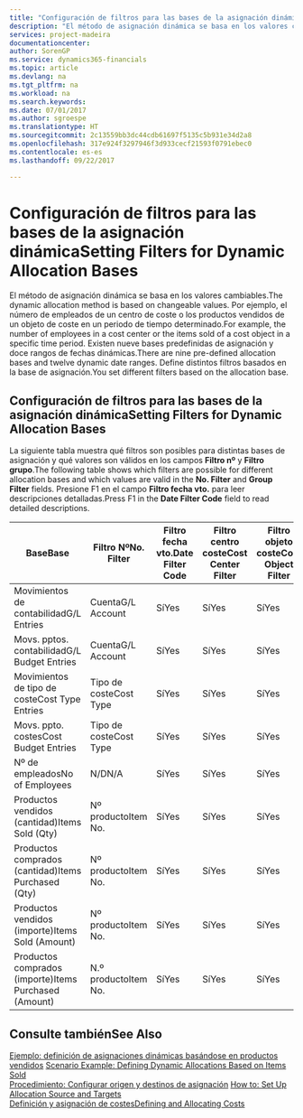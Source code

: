 ```yaml
---
title: "Configuración de filtros para las bases de la asignación dinámica | Documentos de Microsoft"
description: "El método de asignación dinámica se basa en los valores cambiables. Por ejemplo, el número de empleados de un centro de coste o los productos vendidos de un objeto de coste en un periodo de tiempo determinado. Existen nueve bases predefinidas de asignación y doce rangos de fechas dinámicas. Define distintos filtros basados en la base de asignación."
services: project-madeira
documentationcenter: 
author: SorenGP
ms.service: dynamics365-financials
ms.topic: article
ms.devlang: na
ms.tgt_pltfrm: na
ms.workload: na
ms.search.keywords: 
ms.date: 07/01/2017
ms.author: sgroespe
ms.translationtype: HT
ms.sourcegitcommit: 2c13559bb3dc44cdb61697f5135c5b931e34d2a8
ms.openlocfilehash: 317e924f3297946f3d933cecf21593f0791ebec0
ms.contentlocale: es-es
ms.lasthandoff: 09/22/2017

---
```

# <a name="setting-filters-for-dynamic-allocation-bases"></a><span data-ttu-id="62fb7-106">Configuración de filtros para las bases de la asignación dinámica</span><span class="sxs-lookup"><span data-stu-id="62fb7-106">Setting Filters for Dynamic Allocation Bases</span></span>
<span data-ttu-id="62fb7-107">El método de asignación dinámica se basa en los valores cambiables.</span><span class="sxs-lookup"><span data-stu-id="62fb7-107">The dynamic allocation method is based on changeable values.</span></span> <span data-ttu-id="62fb7-108">Por ejemplo, el número de empleados de un centro de coste o los productos vendidos de un objeto de coste en un periodo de tiempo determinado.</span><span class="sxs-lookup"><span data-stu-id="62fb7-108">For example, the number of employees in a cost center or the items sold of a cost object in a specific time period.</span></span> <span data-ttu-id="62fb7-109">Existen nueve bases predefinidas de asignación y doce rangos de fechas dinámicas.</span><span class="sxs-lookup"><span data-stu-id="62fb7-109">There are nine pre-defined allocation bases and twelve dynamic date ranges.</span></span> <span data-ttu-id="62fb7-110">Define distintos filtros basados en la base de asignación.</span><span class="sxs-lookup"><span data-stu-id="62fb7-110">You set different filters based on the allocation base.</span></span>  

## <a name="setting-filters-for-dynamic-allocation-bases"></a><span data-ttu-id="62fb7-111">Configuración de filtros para las bases de la asignación dinámica</span><span class="sxs-lookup"><span data-stu-id="62fb7-111">Setting Filters for Dynamic Allocation Bases</span></span>  
 <span data-ttu-id="62fb7-112">La siguiente tabla muestra qué filtros son posibles para distintas bases de asignación y qué valores son válidos en los campos **Filtro nº** y **Filtro grupo**.</span><span class="sxs-lookup"><span data-stu-id="62fb7-112">The following table shows which filters are possible for different allocation bases and which values are valid in the **No. Filter** and **Group Filter** fields.</span></span> <span data-ttu-id="62fb7-113">Presione F1 en el campo **Filtro fecha vto.** para leer descripciones detalladas.</span><span class="sxs-lookup"><span data-stu-id="62fb7-113">Press F1 in the **Date Filter Code** field to read detailed descriptions.</span></span>  

|<span data-ttu-id="62fb7-114">**Base**</span><span class="sxs-lookup"><span data-stu-id="62fb7-114">**Base**</span></span>|<span data-ttu-id="62fb7-115">**Filtro Nº**</span><span class="sxs-lookup"><span data-stu-id="62fb7-115">**No. Filter**</span></span>|<span data-ttu-id="62fb7-116">**Filtro fecha vto.**</span><span class="sxs-lookup"><span data-stu-id="62fb7-116">**Date Filter Code**</span></span>|<span data-ttu-id="62fb7-117">**Filtro centro coste**</span><span class="sxs-lookup"><span data-stu-id="62fb7-117">**Cost Center Filter**</span></span>|<span data-ttu-id="62fb7-118">**Filtro objeto coste**</span><span class="sxs-lookup"><span data-stu-id="62fb7-118">**Cost Object Filter**</span></span>|<span data-ttu-id="62fb7-119">**Filtro grupo**</span><span class="sxs-lookup"><span data-stu-id="62fb7-119">**Group Filter**</span></span>|  
|--------------|----------------------------------------|----------------------------------------------|------------------------------------------------|------------------------------------------------|------------------------------------------|  
|<span data-ttu-id="62fb7-120">Movimientos de contabilidad</span><span class="sxs-lookup"><span data-stu-id="62fb7-120">G/L Entries</span></span>|<span data-ttu-id="62fb7-121">Cuenta</span><span class="sxs-lookup"><span data-stu-id="62fb7-121">G/L Account</span></span>|<span data-ttu-id="62fb7-122">Sí</span><span class="sxs-lookup"><span data-stu-id="62fb7-122">Yes</span></span>|<span data-ttu-id="62fb7-123">Sí</span><span class="sxs-lookup"><span data-stu-id="62fb7-123">Yes</span></span>|<span data-ttu-id="62fb7-124">Sí</span><span class="sxs-lookup"><span data-stu-id="62fb7-124">Yes</span></span>|<span data-ttu-id="62fb7-125">N/D</span><span class="sxs-lookup"><span data-stu-id="62fb7-125">N/A</span></span>|  
|<span data-ttu-id="62fb7-126">Movs. pptos. contabilidad</span><span class="sxs-lookup"><span data-stu-id="62fb7-126">G/L Budget Entries</span></span>|<span data-ttu-id="62fb7-127">Cuenta</span><span class="sxs-lookup"><span data-stu-id="62fb7-127">G/L Account</span></span>|<span data-ttu-id="62fb7-128">Sí</span><span class="sxs-lookup"><span data-stu-id="62fb7-128">Yes</span></span>|<span data-ttu-id="62fb7-129">Sí</span><span class="sxs-lookup"><span data-stu-id="62fb7-129">Yes</span></span>|<span data-ttu-id="62fb7-130">Sí</span><span class="sxs-lookup"><span data-stu-id="62fb7-130">Yes</span></span>|<span data-ttu-id="62fb7-131">Nombres pptos. contabilidad</span><span class="sxs-lookup"><span data-stu-id="62fb7-131">G/L Budget Name</span></span>|  
|<span data-ttu-id="62fb7-132">Movimientos de tipo de coste</span><span class="sxs-lookup"><span data-stu-id="62fb7-132">Cost Type Entries</span></span>|<span data-ttu-id="62fb7-133">Tipo de coste</span><span class="sxs-lookup"><span data-stu-id="62fb7-133">Cost Type</span></span>|<span data-ttu-id="62fb7-134">Sí</span><span class="sxs-lookup"><span data-stu-id="62fb7-134">Yes</span></span>|<span data-ttu-id="62fb7-135">Sí</span><span class="sxs-lookup"><span data-stu-id="62fb7-135">Yes</span></span>|<span data-ttu-id="62fb7-136">Sí</span><span class="sxs-lookup"><span data-stu-id="62fb7-136">Yes</span></span>|<span data-ttu-id="62fb7-137">N/D</span><span class="sxs-lookup"><span data-stu-id="62fb7-137">N/A</span></span>|  
|<span data-ttu-id="62fb7-138">Movs. ppto. costes</span><span class="sxs-lookup"><span data-stu-id="62fb7-138">Cost Budget Entries</span></span>|<span data-ttu-id="62fb7-139">Tipo de coste</span><span class="sxs-lookup"><span data-stu-id="62fb7-139">Cost Type</span></span>|<span data-ttu-id="62fb7-140">Sí</span><span class="sxs-lookup"><span data-stu-id="62fb7-140">Yes</span></span>|<span data-ttu-id="62fb7-141">Sí</span><span class="sxs-lookup"><span data-stu-id="62fb7-141">Yes</span></span>|<span data-ttu-id="62fb7-142">Sí</span><span class="sxs-lookup"><span data-stu-id="62fb7-142">Yes</span></span>|<span data-ttu-id="62fb7-143">Nombre ppto.</span><span class="sxs-lookup"><span data-stu-id="62fb7-143">Budget Name</span></span>|  
|<span data-ttu-id="62fb7-144">Nº de empleados</span><span class="sxs-lookup"><span data-stu-id="62fb7-144">No of Employees</span></span>|<span data-ttu-id="62fb7-145">N/D</span><span class="sxs-lookup"><span data-stu-id="62fb7-145">N/A</span></span>|<span data-ttu-id="62fb7-146">Sí</span><span class="sxs-lookup"><span data-stu-id="62fb7-146">Yes</span></span>|<span data-ttu-id="62fb7-147">Sí</span><span class="sxs-lookup"><span data-stu-id="62fb7-147">Yes</span></span>|<span data-ttu-id="62fb7-148">Sí</span><span class="sxs-lookup"><span data-stu-id="62fb7-148">Yes</span></span>|<span data-ttu-id="62fb7-149">N/D</span><span class="sxs-lookup"><span data-stu-id="62fb7-149">N/A</span></span>|  
|<span data-ttu-id="62fb7-150">Productos vendidos (cantidad)</span><span class="sxs-lookup"><span data-stu-id="62fb7-150">Items Sold (Qty)</span></span>|<span data-ttu-id="62fb7-151">Nº producto</span><span class="sxs-lookup"><span data-stu-id="62fb7-151">Item No.</span></span>|<span data-ttu-id="62fb7-152">Sí</span><span class="sxs-lookup"><span data-stu-id="62fb7-152">Yes</span></span>|<span data-ttu-id="62fb7-153">Sí</span><span class="sxs-lookup"><span data-stu-id="62fb7-153">Yes</span></span>|<span data-ttu-id="62fb7-154">Sí</span><span class="sxs-lookup"><span data-stu-id="62fb7-154">Yes</span></span>|<span data-ttu-id="62fb7-155">Grupo contable existencias</span><span class="sxs-lookup"><span data-stu-id="62fb7-155">Inventory Posting Group</span></span>|  
|<span data-ttu-id="62fb7-156">Productos comprados (cantidad)</span><span class="sxs-lookup"><span data-stu-id="62fb7-156">Items Purchased (Qty)</span></span>|<span data-ttu-id="62fb7-157">Nº producto</span><span class="sxs-lookup"><span data-stu-id="62fb7-157">Item No.</span></span>|<span data-ttu-id="62fb7-158">Sí</span><span class="sxs-lookup"><span data-stu-id="62fb7-158">Yes</span></span>|<span data-ttu-id="62fb7-159">Sí</span><span class="sxs-lookup"><span data-stu-id="62fb7-159">Yes</span></span>|<span data-ttu-id="62fb7-160">Sí</span><span class="sxs-lookup"><span data-stu-id="62fb7-160">Yes</span></span>|<span data-ttu-id="62fb7-161">Grupo contable existencias</span><span class="sxs-lookup"><span data-stu-id="62fb7-161">Inventory Posting Group</span></span>|  
|<span data-ttu-id="62fb7-162">Productos vendidos (importe)</span><span class="sxs-lookup"><span data-stu-id="62fb7-162">Items Sold (Amount)</span></span>|<span data-ttu-id="62fb7-163">Nº producto</span><span class="sxs-lookup"><span data-stu-id="62fb7-163">Item No.</span></span>|<span data-ttu-id="62fb7-164">Sí</span><span class="sxs-lookup"><span data-stu-id="62fb7-164">Yes</span></span>|<span data-ttu-id="62fb7-165">Sí</span><span class="sxs-lookup"><span data-stu-id="62fb7-165">Yes</span></span>|<span data-ttu-id="62fb7-166">Sí</span><span class="sxs-lookup"><span data-stu-id="62fb7-166">Yes</span></span>|<span data-ttu-id="62fb7-167">Grupo contable existencias</span><span class="sxs-lookup"><span data-stu-id="62fb7-167">Inventory Posting Group</span></span>|  
|<span data-ttu-id="62fb7-168">Productos comprados (importe)</span><span class="sxs-lookup"><span data-stu-id="62fb7-168">Items Purchased (Amount)</span></span>|<span data-ttu-id="62fb7-169">N.º producto</span><span class="sxs-lookup"><span data-stu-id="62fb7-169">Item No.</span></span>|<span data-ttu-id="62fb7-170">Sí</span><span class="sxs-lookup"><span data-stu-id="62fb7-170">Yes</span></span>|<span data-ttu-id="62fb7-171">Sí</span><span class="sxs-lookup"><span data-stu-id="62fb7-171">Yes</span></span>|<span data-ttu-id="62fb7-172">Sí</span><span class="sxs-lookup"><span data-stu-id="62fb7-172">Yes</span></span>|<span data-ttu-id="62fb7-173">Grupo contable inventario</span><span class="sxs-lookup"><span data-stu-id="62fb7-173">Inventory Posting Group</span></span>|  

## <a name="see-also"></a><span data-ttu-id="62fb7-174">Consulte también</span><span class="sxs-lookup"><span data-stu-id="62fb7-174">See Also</span></span>  
 <span data-ttu-id="62fb7-175">[Ejemplo: definición de asignaciones dinámicas basándose en productos vendidos](finance-scenario-example-defining-dynamic-allocations-based-on-items-sold.md) </span><span class="sxs-lookup"><span data-stu-id="62fb7-175">[Scenario Example: Defining Dynamic Allocations Based on Items Sold](finance-scenario-example-defining-dynamic-allocations-based-on-items-sold.md) </span></span>  
 <span data-ttu-id="62fb7-176">[Procedimiento: Configurar origen y destinos de asignación](finance-how-to-set-up-allocation-source-and-targets.md) </span><span class="sxs-lookup"><span data-stu-id="62fb7-176">[How to: Set Up Allocation Source and Targets](finance-how-to-set-up-allocation-source-and-targets.md) </span></span>  
 [<span data-ttu-id="62fb7-177">Definición y asignación de costes</span><span class="sxs-lookup"><span data-stu-id="62fb7-177">Defining and Allocating Costs</span></span>](finance-define-and-allocate-costs.md)

